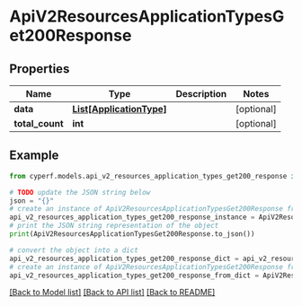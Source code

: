 # ApiV2ResourcesApplicationTypesGet200Response


## Properties

Name | Type | Description | Notes
------------ | ------------- | ------------- | -------------
**data** | [**List[ApplicationType]**](ApplicationType.md) |  | [optional] 
**total_count** | **int** |  | [optional] 

## Example

```python
from cyperf.models.api_v2_resources_application_types_get200_response import ApiV2ResourcesApplicationTypesGet200Response

# TODO update the JSON string below
json = "{}"
# create an instance of ApiV2ResourcesApplicationTypesGet200Response from a JSON string
api_v2_resources_application_types_get200_response_instance = ApiV2ResourcesApplicationTypesGet200Response.from_json(json)
# print the JSON string representation of the object
print(ApiV2ResourcesApplicationTypesGet200Response.to_json())

# convert the object into a dict
api_v2_resources_application_types_get200_response_dict = api_v2_resources_application_types_get200_response_instance.to_dict()
# create an instance of ApiV2ResourcesApplicationTypesGet200Response from a dict
api_v2_resources_application_types_get200_response_from_dict = ApiV2ResourcesApplicationTypesGet200Response.from_dict(api_v2_resources_application_types_get200_response_dict)
```
[[Back to Model list]](../README.md#documentation-for-models) [[Back to API list]](../README.md#documentation-for-api-endpoints) [[Back to README]](../README.md)


